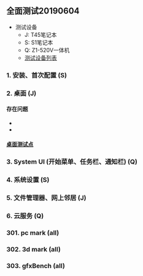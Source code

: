 ## 全面测试20190604
- 测试设备
   - J: T45笔记本
   - S: S1笔记本
   - Q: Z1-520V一体机
   - [测试设备列表](https://github.com/openthos/app-testing-results/blob/master/list/%E6%B5%8B%E8%AF%95%E8%AE%BE%E5%A4%87%E5%88%97%E8%A1%A8.md)

### 1. 安装、首次配置 (S)
### 2. 桌面 (J)
#### 存在问题
- 
- 
#### [桌面测试点](https://github.com/openthos/app-testing-results/blob/master/list/%E5%8A%9F%E8%83%BD%E7%82%B9%E5%88%97%E8%A1%A8/%E6%A1%8C%E9%9D%A2%E5%8A%9F%E8%83%BD%E5%88%97%E8%A1%A8.md)

### 3. System UI (开始菜单、任务栏、通知栏) (Q)
### 4. 系统设置 (S)
### 5. 文件管理器、网上邻居 (J)
### 6. 云服务 (Q)

### 301. pc mark (all)
### 302. 3d mark (all)
### 303. gfxBench (all)

